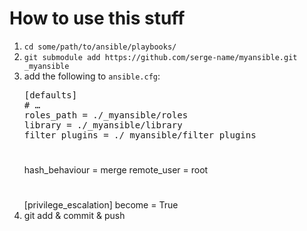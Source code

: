 # How to use this stuff

1. `cd some/path/to/ansible/playbooks/`
2. `git submodule add https://github.com/serge-name/myansible.git _myansible`
3. add the following to `ansible.cfg`:
    <pre>[defaults]
   # …
   roles_path = ./_myansible/roles
   library = ./_myansible/library
   filter_plugins = ./_myansible/filter_plugins</pre>
   #
   hash_behaviour = merge
   remote_user = root
   #
   [privilege_escalation]
   become = True</pre>
4. git add & commit & push
